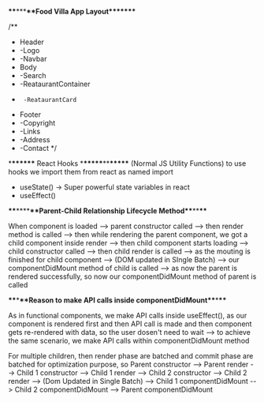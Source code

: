 **\*\***\*\*\***\*\***Food Villa App Layout\***\*\*\*\*\*\***

/\*\*

- Header
- -Logo
- -Navbar
- Body
- -Search
- -ReataurantContainer
-      -ReataurantCard
- Footer
- -Copyright
- -Links
- -Address
- -Contact
  \*/

\***\*\*\*\*\*\*** React Hooks \***\*\*\*\*\***\*\***\*\*\*\*\***
(Normal JS Utility Functions)
to use hooks we import them from react as named import

- useState() -> Super powerful state variables in react
- useEffect()

**\*\***\*\*\*\***\*\***Parent-Child Relationship Lifecycle Method**\*\***\*\***\*\***

When component is loaded --> parent constructor called --> then render method is called --> then while rendering the parent component, we got a child component inside render --> then child component starts loading --> child constructor called --> then child render is called --> as the mouting is finished for child component --> (DOM updated in SIngle Batch) --> our componentDidMount method of child is called --> as now the parent is rendered successfully, so now our componentDidMount method of parent is called

**\*\***\***\*\***Reason to make API calls inside componentDidMount**\*\***\***\*\***

As in functional components, we make API calls inside useEffect(), as our component is rendered first and then API call is made and then component gets re-rendered with data, so the user dosen't need to wait --> to achieve the same scenario, we make API calls within componentDidMount method

For multiple children, then render phase are batched and commit phase are batched for optimization purpose, so
Parent constructor --> Parent render --> Child 1 constructor --> Child 1 render --> Child 2 constructor --> Child 2 render --> (Dom Updated in Single Batch) --> Child 1 componentDidMount --> Child 2 componentDidMount --> Parent componentDidMount
